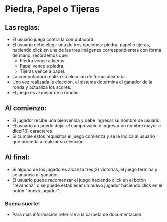# Piedra, Papel o Tijeras

## Las reglas:
- El usuario juega contra la computadora.
- El usuario debe elegir una de tres opciones: piedra, papel o tijeras, haciendo click en una de las tres imágenes correspondientes con forma de mano, recordemos que:
    - Piedra vence a tijeras.
    - Papel vence a piedra.
    - Tijeras vence a papel.
- La computadora realiza su elección de forma aleatoria.
- Una vez realizada la elección, el sistema determina el ganador de la ronda y actualiza los scores.
- El juego es al mejor de 5 rondas.

## Al comienzo:
- El jugador recibe una bienvenida y debe ingresar su nombre de usuario.
- El usuario no puede dejar el campo vacío o ingresar un nombre mayor a diez(10) caracteres.
- Si cumple estos requisitos el juego comienza y se le indica al usuario que proceda a realizar su elección.

## Al final:
- Si alguno de los jugadores alcanza tres(3) victorias, el juego termina y se anuncia al ganador.
- El usuario puede recomenzar el juego haciendo click en el botón "revancha" o se puede establecer un nuevo jugador haciendo click en el botón "nuevo jugador".

### Buena suerte!

* Para mas información referirse a la carpeta de documentación.